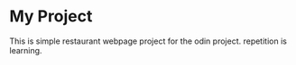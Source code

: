 # My Project
This is simple restaurant webpage project for the odin project.
repetition is learning.
